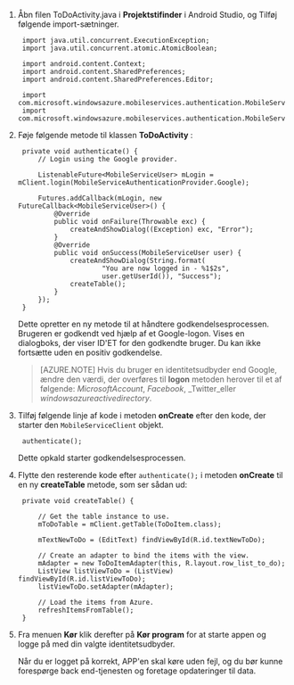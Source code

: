
1. Åbn filen ToDoActivity.java i **Projektstifinder** i Android Studio, og Tilføj følgende import-sætninger.

        import java.util.concurrent.ExecutionException;
        import java.util.concurrent.atomic.AtomicBoolean;

        import android.content.Context;
        import android.content.SharedPreferences;
        import android.content.SharedPreferences.Editor;

        import com.microsoft.windowsazure.mobileservices.authentication.MobileServiceAuthenticationProvider;
        import com.microsoft.windowsazure.mobileservices.authentication.MobileServiceUser;

2. Føje følgende metode til klassen **ToDoActivity** : 
    
        private void authenticate() {
            // Login using the Google provider.
            
            ListenableFuture<MobileServiceUser> mLogin = mClient.login(MobileServiceAuthenticationProvider.Google);
    
            Futures.addCallback(mLogin, new FutureCallback<MobileServiceUser>() {
                @Override
                public void onFailure(Throwable exc) {
                    createAndShowDialog((Exception) exc, "Error");
                }           
                @Override
                public void onSuccess(MobileServiceUser user) {
                    createAndShowDialog(String.format(
                            "You are now logged in - %1$2s",
                            user.getUserId()), "Success");
                    createTable();  
                }
            });     
        }


    Dette opretter en ny metode til at håndtere godkendelsesprocessen. Brugeren er godkendt ved hjælp af et Google-logon. Vises en dialogboks, der viser ID'ET for den godkendte bruger. Du kan ikke fortsætte uden en positiv godkendelse.

    > [AZURE.NOTE] Hvis du bruger en identitetsudbyder end Google, ændre den værdi, der overføres til **logon** metoden herover til et af følgende: _MicrosoftAccount_, _Facebook_, _Twitter_eller _windowsazureactivedirectory_.

3. Tilføj følgende linje af kode i metoden **onCreate** efter den kode, der starter den `MobileServiceClient` objekt.

        authenticate();

    Dette opkald starter godkendelsesprocessen.

4. Flytte den resterende kode efter `authenticate();` i metoden **onCreate** til en ny **createTable** metode, som ser sådan ud:

        private void createTable() {
    
            // Get the table instance to use.
            mToDoTable = mClient.getTable(ToDoItem.class);
    
            mTextNewToDo = (EditText) findViewById(R.id.textNewToDo);
    
            // Create an adapter to bind the items with the view.
            mAdapter = new ToDoItemAdapter(this, R.layout.row_list_to_do);
            ListView listViewToDo = (ListView) findViewById(R.id.listViewToDo);
            listViewToDo.setAdapter(mAdapter);
    
            // Load the items from Azure.
            refreshItemsFromTable();
        }

9. Fra menuen **Kør** klik derefter på **Kør program** for at starte appen og logge på med din valgte identitetsudbyder. 

    Når du er logget på korrekt, APP'en skal køre uden fejl, og du bør kunne forespørge back end-tjenesten og foretage opdateringer til data.